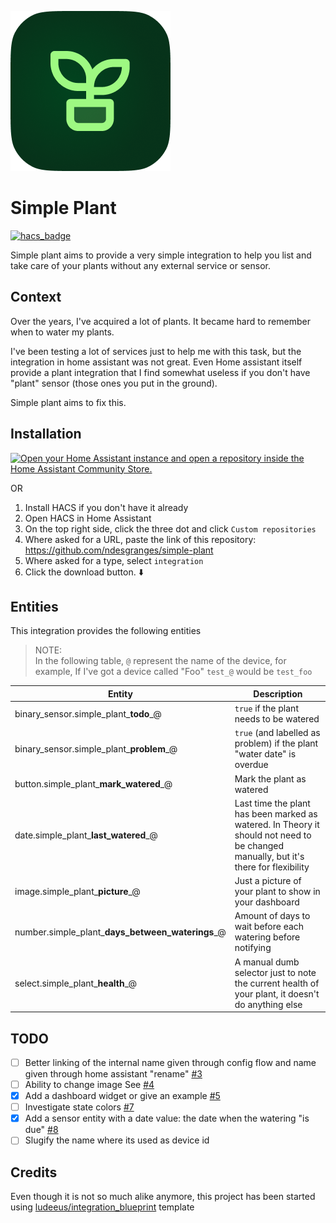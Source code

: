 
![Simple Plant Icon](custom_components/simple_plant/brands/icon/icon.png)
# Simple Plant

[![hacs_badge](https://img.shields.io/badge/HACS-Custom-41BDF5.svg?style=for-the-badge)](https://github.com/hacs/integration)

Simple plant aims to provide a very simple integration to help you list and take care of your plants without any external service or sensor.

## Context

Over the years, I've acquired a lot of plants. It became hard to remember when to water my plants.

I've been testing a lot of services just to help me with this task, but the integration in home assistant was not great. Even Home assistant itself provide a plant integration that I find somewhat useless if you don't have "plant" sensor (those ones you put in the ground).

Simple plant aims to fix this.

## Installation

[![Open your Home Assistant instance and open a repository inside the Home Assistant Community Store.](https://my.home-assistant.io/badges/hacs_repository.svg)](https://my.home-assistant.io/redirect/hacs_repository/?owner=ndesgranges&repository=simple-plant&category=integration)

OR

1. Install HACS if you don't have it already
2. Open HACS in Home Assistant
3. On the top right side, click the three dot and click `Custom repositories`
4. Where asked for a URL, paste the link of this repository:
https://github.com/ndesgranges/simple-plant
5. Where asked for a type, select `integration`
4. Click the download button. ⬇️


## Entities

This integration provides the following entities

> NOTE: \
> In the following table, `@` represent the name of the device, for example, If I've got a device called "Foo" `test_@` would be `test_foo`

| Entity                                           | Description                                                                                                                         |
| ------------------------------------------------ | ----------------------------------------------------------------------------------------------------------------------------------- |
| binary_sensor.simple_plant_**todo**_@            | `true` if the plant needs to be watered                                                                                             |
| binary_sensor.simple_plant_**problem**_@         | `true` (and labelled as problem) if the plant "water date" is overdue                                                               |
| button.simple_plant_**mark_watered**_@           | Mark the plant as watered                                                                                                           |
| date.simple_plant_**last_watered**_@             | Last time the plant has been marked as watered. In Theory it should not need to be changed manually, but it's there for flexibility |
| image.simple_plant_**picture**_@                 | Just a picture of your plant to show in your dashboard                                                                              |
| number.simple_plant_**days_between_waterings**_@ | Amount of days to wait before each watering before notifying                                                                        |
| select.simple_plant_**health**_@                 | A manual dumb selector just to note the current health of your plant, it doesn't do anything else                                   |

## TODO

  - [ ] Better linking of the internal name given through config flow and name given through home assistant "rename" [#3](https://github.com/ndesgranges/simple-plant/issues/3)
  - [ ] Ability to change image See [#4](https://github.com/ndesgranges/simple-plant/issues/4)
  - [x] Add a dashboard widget or give an example [#5](https://github.com/ndesgranges/simple-plant/issues/5)
  - [ ] Investigate state colors [#7](https://github.com/ndesgranges/simple-plant/issues/7)
  - [x] Add a sensor entity with a date value: the date when the watering "is due" [#8](https://github.com/ndesgranges/simple-plant/issues/8)
  - [ ] Slugify the name where its used as device id

## Credits


Even though it is not so much alike anymore, this project has been started using [ludeeus/integration_blueprint](https://github.com/ludeeus/integration_blueprint) template
